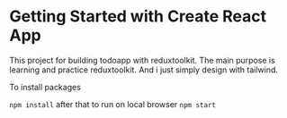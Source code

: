 # Getting Started with Create React App

This project for building todoapp with reduxtoolkit.
The main purpose is learning and practice reduxtoolkit.
And i just simply design with tailwind.

To install packages

`npm install` after that to run on local browser `npm start`

